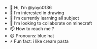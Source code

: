 - 👋 Hi, I’m @yoyo0136
- 👀 I’m interested in drawing
- 🌱 I’m currently learning all subject
- 💞️ I’m looking to collaborate on minecraft
- 📫 How to reach me ?
- 😄 Pronouns: blue hat
- ⚡ Fun fact: i like cream pasta

<!---
yoyo0136/yoyo0136 is a ✨ special ✨ repository because its `README.md` (this file) appears on your GitHub profile.
You can click the Preview link to take a look at your changes.
--->
